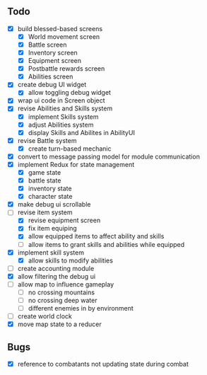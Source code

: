 ## Todo
 - [x] build blessed-based screens
     + [x] World movement screen
     + [x] Battle screen
     + [x] Inventory screen
     + [x] Equipment screen
     + [x] Postbattle rewards screen
     + [x] Abilities screen
 - [x] create debug UI widget 
    + [x] allow toggling debug widget
 - [x] wrap ui code in Screen object 
 - [x] revise Abilities and Skills system
    + [x] implement Skills system
    + [x] adjust Abilities system
    + [x] display Skills and Abilites in AbilityUI
 - [x] revise Battle system
    + [x] create turn-based mechanic
 - [x] convert to message passing model for module communication
 - [x] implement Redux for state management
    - [x] game state
    - [x] battle state
    - [x] inventory state
    - [x] character state
- [x] make debug ui scrollable
- [ ] revise item system
    - [x] revise equipment screen
    - [x] fix item equiping
    - [x] allow equipped items to affect ability and skills
    - [ ] allow items to grant skills and abilities while equipped
- [x] implement skill system
    - [x] allow skills to modify abilities
- [ ] create accounting module
- [x] allow filtering the debug ui
- [ ] allow map to influence gameplay
    - [ ]  no crossing mountains
    - [ ]  no crossing deep water
    - [ ]  different enemies in by environment
- [ ] create world clock
- [x] move map state to a reducer

## Bugs
- [x] reference to combatants not updating state during combat

